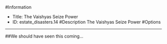 #Information
 - Title: The Vaishyas Seize Power
 - ID: estate_disasters.14
#Description
The Vaishyas Seize Power
#Options

___
##We should have seen this coming...
